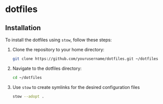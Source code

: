 # dotfiles

## Installation

To install the dotfiles using `stow`, follow these steps:

1. Clone the repository to your home directory:
    ```bash
    git clone https://github.com/yourusername/dotfiles.git ~/dotfiles
    ```

2. Navigate to the dotfiles directory:
    ```bash
    cd ~/dotfiles
    ```

3. Use `stow` to create symlinks for the desired configuration files
   ``` bash
   stow --adopt .
   ```
